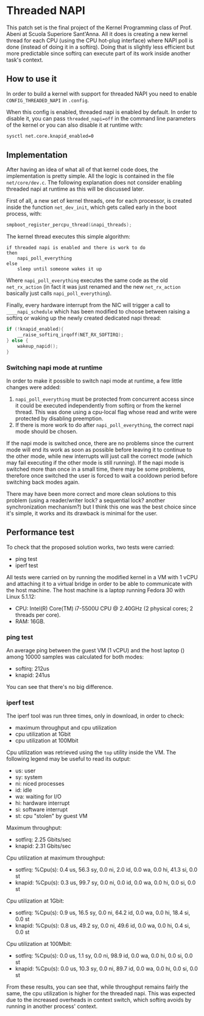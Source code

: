 # Threaded NAPI
This patch set is the final project of the Kernel Programming class of Prof. Abeni at Scuola Superiore Sant'Anna.
All it does is creating a new kernel thread for each CPU (using the CPU hot-plug interface) where NAPI poll is done (instead of doing it in a softirq). Doing that is slightly less efficient but more predictable since softirq can execute part of its work inside another task's context.

## How to use it
In order to build a kernel with support for threaded NAPI you need to enable `CONFIG_THREADED_NAPI` in `.config`.

When this config is enabled, threaded napi is enabled by default. In order to disable it, you can pass `threaded_napi=off` in the command line parameters of the kernel or you can also disable it at runtime with:
```bash
sysctl net.core.knapid_enabled=0
```

## Implementation
After having an idea of what all of that kernel code does, the implementation is pretty simple. All the logic is contained in the file `net/core/dev.c`. The following explanation does not consider enabling threaded napi at runtime as this will be discussed later.

First of all, a new set of kernel threads, one for each processor, is created inside the function `net_dev_init`, which gets called early in the boot process, with: 
```c
smpboot_register_percpu_thread(&napi_threads);
```

The kernel thread executes this simple algorithm:
```
if threaded napi is enabled and there is work to do
then 
    napi_poll_everything
else 
    sleep until someone wakes it up
```
Where `napi_poll_everything` executes the same code as the old `net_rx_action` (in fact it was just renamed and the new `net_rx_action` basically just calls `napi_poll_everything`).

Finally, every hardware interrupt from the NIC will trigger a call to `____napi_schedule` which has been modified to choose between raising a softirq or waking up the newly created dedicated napi thread:
```c
if (!knapid_enabled){
    __raise_softirq_irqoff(NET_RX_SOFTIRQ);
} else {
    wakeup_napid();
}
```

### Switching napi mode at runtime
In order to make it possible to switch napi mode at runtime, a few little changes were added:
 1. `napi_poll_everything` must be protected from concurrent access since it could be executed independently from softirq or from the kernel thread. This was done using a cpu-local flag whose read and write were protected by disabling preemption.
 2. If there is more work to do after `napi_poll_everything`, the correct napi mode should be chosen.

If the napi mode is switched once, there are no problems since the current mode will end its work as soon as possible before leaving it to continue to the other mode, while new interrupts will just call the correct mode (which may fail executing if the other mode is still running).
If the napi mode is switched more than once in a small time, there may be some problems, therefore once switched the user is forced to wait a cooldown period before switching back modes again.

There may have been more correct and more clean solutions to this problem (using a reader/writer lock? a sequential lock? another synchronization mechanism?) but I think this one was the best choice since it's simple, it works and its drawback is minimal for the user.

## Performance test
To check that the proposed solution works, two tests were carried:
 - ping test
 - iperf test

 All tests were carried on by running the modified kernel in a VM with 1 vCPU and attaching it to a virtual bridge in order to be able to communicate with the host machine. 
 The host machine is a laptop running Fedora 30 with Linux 5.1.12:
  - CPU: Intel(R) Core(TM) i7-5500U CPU @ 2.40GHz (2 physical cores; 2 threads per core).
  - RAM: 16GB.

 ### ping test

 An average ping between the guest VM (1 vCPU) and the host laptop () among 10000 samples was calculated for both modes:
  - softirq: 212us
  - knapid: 241us

You can see that there's no big difference.

### iperf test

The iperf tool was run three times, only in download, in order to check:
 - maximum throughput and cpu utilization
 - cpu utilization at 1Gbit
 - cpu utilization at 100Mbit

 Cpu utilization was retrieved using the `top` utility inside the VM. The following legend may be useful to read its output:
  - us: user
  - sy: system
  - ni: niced processes
  - id: idle
  - wa: waiting for I/O
  - hi: hardware interrupt
  - si: software interrupt
  - st: cpu "stolen" by guest VM

Maximum throughput:
  - sotfirq: 2.25 Gbits/sec
  - knapid: 2.31 Gbits/sec

Cpu utilization at maximum throughput:
 - sotfirq: %Cpu(s):  0.4 us, 56.3 sy,  0.0 ni,  2.0 id,  0.0 wa,  0.0 hi, 41.3 si,  0.0 st
 - knapid: %Cpu(s):  0.3 us, 99.7 sy,  0.0 ni,  0.0 id,  0.0 wa,  0.0 hi,  0.0 si,  0.0 st

Cpu utilization at 1Gbit:
 - sotfirq: %Cpu(s):  0.9 us, 16.5 sy,  0.0 ni, 64.2 id,  0.0 wa,  0.0 hi, 18.4 si,  0.0 st
 - knapid: %Cpu(s):  0.8 us, 49.2 sy,  0.0 ni, 49.6 id,  0.0 wa,  0.0 hi,  0.4 si,  0.0 st

Cpu utilization at 100Mbit:
 - sotfirq: %Cpu(s):  0.0 us,  1.1 sy,  0.0 ni, 98.9 id,  0.0 wa,  0.0 hi,  0.0 si,  0.0 st
 - knapid: %Cpu(s):  0.0 us, 10.3 sy,  0.0 ni, 89.7 id,  0.0 wa,  0.0 hi,  0.0 si,  0.0 st

 From these results, you can see that, while throughput remains fairly the same, the cpu utilization is higher for the threaded napi. This was expected due to the increased overheads in context switch, which softirq avoids by running in another process' context.
